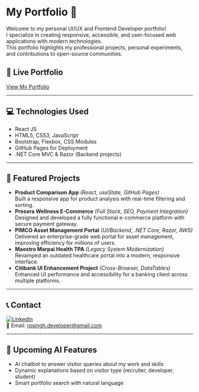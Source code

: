 # My Portfolio 🚀

Welcome to my personal UI/UX and Frontend Developer portfolio!  
I specialize in creating responsive, accessible, and user-focused web applications with modern technologies.  
This portfolio highlights my professional projects, personal experiments, and contributions to open-source communities.

## 🚀 Live Portfolio
[View My Portfolio](https://rudras52.github.io/portfolio/)

---

## 💻 Technologies Used
- React JS
- HTML5, CSS3, JavaScript
- Bootstrap, Flexbox, CSS Modules
- GitHub Pages for Deployment
- .NET Core MVC & Razor (Backend projects)

---

## 📂 Featured Projects
- **Product Comparison App** *(React, useState, GitHub Pages)*  
  Built a responsive app for product analysis with real-time filtering and sorting.
- **Presera Wellness E-Commerce** *(Full Stack, SEO, Payment Integration)*  
  Designed and developed a fully functional e-commerce platform with secure payment gateway.
- **PIMCO Asset Management Portal** *(UI/Backend, .NET Core, Razor, AWS)*  
  Delivered an enterprise-grade web portal for asset management, improving efficiency for millions of users.
- **Maestro Marpai Health TPA** *(Legacy System Modernization)*  
  Revamped an outdated healthcare portal into a modern, responsive interface.
- **Citibank UI Enhancement Project** *(Cross-Browser, DataTables)*  
  Enhanced UI performance and accessibility for a banking client across multiple platforms.

---

## 📞 Contact
[![LinkedIn](https://img.shields.io/badge/LinkedIn-Profile-blue)](https://www.linkedin.com/in/web-developer-rp-singh/)  
📧 Email: rpsingh.developer@gmail.com

---

## 🤖 Upcoming AI Features
- AI chatbot to answer visitor queries about my work and skills
- Dynamic explanations based on visitor type (recruiter, developer, student)
- Smart portfolio search with natural language

